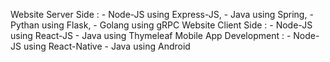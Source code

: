 Website Server Side : 
	-	Node-JS using Express-JS, 
	-	Java using Spring, 
	-	Pythan using Flask, 
	-	Golang using gRPC 
Website Client Side : 
	-	Node-JS using React-JS
	-	Java using Thymeleaf
Mobile App Development :
	-	Node-JS using React-Native
	-	Java using Android
